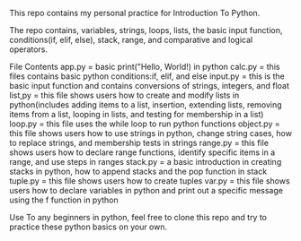 This repo contains my personal practice for Introduction To Python. 

The repo contains, variables, strings, loops, lists, the basic input function, conditions(if, elif, else), stack, range, and comparative and logical operators.

File Contents
app.py = basic print("Hello, World!) in python
calc.py = this files contains basic python conditions:if, elif, and else
input.py = this is the basic input function and contains conversions of strings, integers, and float
list,py = this file shows users how to create and modify lists in python(includes adding items to a list,           insertion, extending lists, removing items from a list, looping in lists, and testing for membership in a list)
loop.py = this file uses the while loop to run python functions
object.py = this file shows users how to use strings in python, change string cases, how to replace strings, and membership tests in strings
range.py = this file shows users how to declare range functions, identify specific items in a range, and use steps in ranges
stack.py = a basic introduction in creating stacks in python, how to append stacks and the pop function in stack
tuple.py = this file shows users how to create tuples
var.py = this file shows users how to declare variables in python and print out a specific message using the f function in python

Use
To any beginners in python, feel free to clone this repo and try to practice these python basics on your own.


